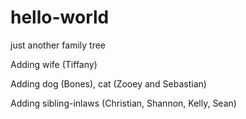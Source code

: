 # hello-world
just another family tree

Adding wife (Tiffany)

Adding dog (Bones), cat (Zooey and Sebastian)

Adding sibling-inlaws (Christian, Shannon, Kelly, Sean)
